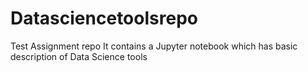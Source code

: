 # Datasciencetoolsrepo
Test Assignment repo
It contains a Jupyter notebook which has basic description of Data Science tools
